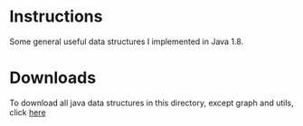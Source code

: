 # Instructions
Some general useful data structures I implemented in Java 1.8.

# Downloads
To download all java data structures in this directory, except graph and utils, click [here](http://tugan0329.bitbucket.io/downloads/data_structures/java.zip)